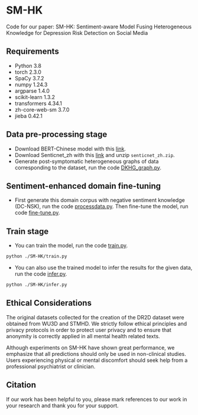 # SM-HK
Code for our paper:
SM-HK: Sentiment-aware Model Fusing Heterogeneous Knowledge for Depression Risk Detection on Social Media


## Requirements
* Python 3.8
* torch 2.3.0
* SpaCy 3.7.2
* numpy 1.24.3
* argparse 1.4.0
* scikit-learn 1.3.2
* transformers 4.34.1
* zh-core-web-sm 3.7.0
* jieba 0.42.1

## Data pre-processing stage

* Download BERT-Chinese model with this [link](https://huggingface.co/google-bert/bert-base-chinese).
* Download Senticnet_zh with this [link](https://sentic.net/downloads/) and unzip `senticnet_zh.zip`.
* Generate post-symptomatic heterogeneous graphs of data corresponding to the dataset, run the code [DKHG_graph.py](./SM-HK/DKHG_graph.py).

## Sentiment-enhanced domain fine-tuning
*  First generate this domain corpus with negative sentiment knowledge (DC-NSK), run the code [processdata.py](./SM-HK/finetune/processdata.py). Then fine-tune the model, run code [fine-tune.py](./SM-HK/finetune/fine-tune.py).

## Train stage
* You can train the model, run the code [train.py](./SM-HK/train.py).
```bash
python ./SM-HK/train.py 
```
* You can also use the trained model to infer the results for the given data, run the code [infer.py](./SM-HK/infer.py).
```bash
python ./SM-HK/infer.py 
```
## Ethical Considerations
The original datasets collected for the creation of the DR2D dataset were obtained from WU3D and STMHD. We strictly follow ethical principles and privacy protocols in order to protect user privacy and to ensure that anonymity is correctly applied in all mental health related texts.

Although experiments on SM-HK have shown great performance, we emphasize that all predictions should only be used in non-clinical studies. Users experiencing physical or mental discomfort should seek help from a professional psychiatrist or clinician.

## Citation

If our work has been helpful to you, please mark references to our work in your research and thank you for your support.

